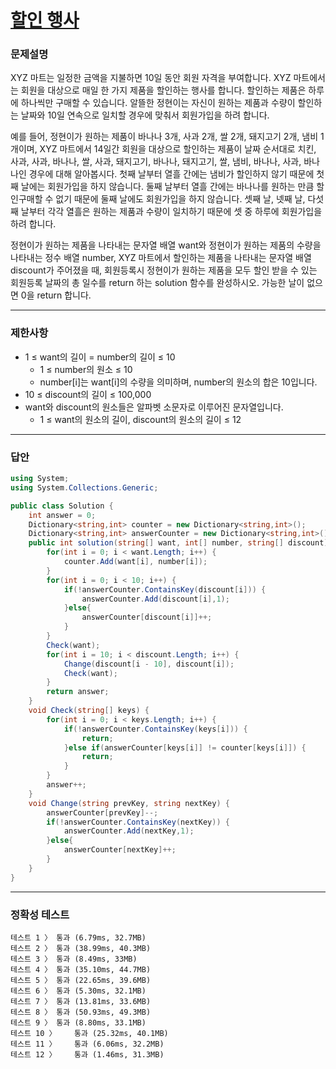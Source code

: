 # <a href="https://school.programmers.co.kr/learn/courses/30/lessons/131127">할인 행사</a>

### 문제설명

XYZ 마트는 일정한 금액을 지불하면 10일 동안 회원 자격을 부여합니다. XYZ 마트에서는 회원을 대상으로 매일 한 가지 제품을 할인하는 행사를 합니다. 할인하는 제품은 하루에 하나씩만 구매할 수 있습니다. 알뜰한 정현이는 자신이 원하는 제품과 수량이 할인하는 날짜와 10일 연속으로 일치할 경우에 맞춰서 회원가입을 하려 합니다.

예를 들어, 정현이가 원하는 제품이 바나나 3개, 사과 2개, 쌀 2개, 돼지고기 2개, 냄비 1개이며, XYZ 마트에서 14일간 회원을 대상으로 할인하는 제품이 날짜 순서대로 치킨, 사과, 사과, 바나나, 쌀, 사과, 돼지고기, 바나나, 돼지고기, 쌀, 냄비, 바나나, 사과, 바나나인 경우에 대해 알아봅시다. 첫째 날부터 열흘 간에는 냄비가 할인하지 않기 때문에 첫째 날에는 회원가입을 하지 않습니다. 둘째 날부터 열흘 간에는 바나나를 원하는 만큼 할인구매할 수 없기 때문에 둘째 날에도 회원가입을 하지 않습니다. 셋째 날, 넷째 날, 다섯째 날부터 각각 열흘은 원하는 제품과 수량이 일치하기 때문에 셋 중 하루에 회원가입을 하려 합니다.

정현이가 원하는 제품을 나타내는 문자열 배열 want와 정현이가 원하는 제품의 수량을 나타내는 정수 배열 number, XYZ 마트에서 할인하는 제품을 나타내는 문자열 배열 discount가 주어졌을 때, 회원등록시 정현이가 원하는 제품을 모두 할인 받을 수 있는 회원등록 날짜의 총 일수를 return 하는 solution 함수를 완성하시오. 가능한 날이 없으면 0을 return 합니다.

***

### 제한사항

 - 1 ≤ want의 길이 = number의 길이 ≤ 10
   - 1 ≤ number의 원소 ≤ 10
   - number[i]는 want[i]의 수량을 의미하며, number의 원소의 합은 10입니다.
 - 10 ≤ discount의 길이 ≤ 100,000
 - want와 discount의 원소들은 알파벳 소문자로 이루어진 문자열입니다.
   - 1 ≤ want의 원소의 길이, discount의 원소의 길이 ≤ 12

***

### 답안
``` csharp
using System;
using System.Collections.Generic;

public class Solution {
    int answer = 0;
    Dictionary<string,int> counter = new Dictionary<string,int>();
    Dictionary<string,int> answerCounter = new Dictionary<string,int>();
    public int solution(string[] want, int[] number, string[] discount) {
        for(int i = 0; i < want.Length; i++) {
            counter.Add(want[i], number[i]);
        }
        for(int i = 0; i < 10; i++) {
            if(!answerCounter.ContainsKey(discount[i])) {
                answerCounter.Add(discount[i],1);
            }else{
                answerCounter[discount[i]]++;
            }
        }
        Check(want);
        for(int i = 10; i < discount.Length; i++) {
            Change(discount[i - 10], discount[i]);
            Check(want);
        }
        return answer;
    }
    void Check(string[] keys) {
        for(int i = 0; i < keys.Length; i++) {
            if(!answerCounter.ContainsKey(keys[i])) {
                return;
            }else if(answerCounter[keys[i]] != counter[keys[i]]) {
                return;
            }
        }
        answer++;
    }
    void Change(string prevKey, string nextKey) {
        answerCounter[prevKey]--;
        if(!answerCounter.ContainsKey(nextKey)) {
            answerCounter.Add(nextKey,1);
        }else{
            answerCounter[nextKey]++;
        }
    }
}
```

***

### 정확성 테스트
```
테스트 1 〉	통과 (6.79ms, 32.7MB)
테스트 2 〉	통과 (38.99ms, 40.3MB)
테스트 3 〉	통과 (8.49ms, 33MB)
테스트 4 〉	통과 (35.10ms, 44.7MB)
테스트 5 〉	통과 (22.65ms, 39.6MB)
테스트 6 〉	통과 (5.30ms, 32.1MB)
테스트 7 〉	통과 (13.81ms, 33.6MB)
테스트 8 〉	통과 (50.93ms, 49.3MB)
테스트 9 〉	통과 (8.80ms, 33.1MB)
테스트 10 〉	통과 (25.32ms, 40.1MB)
테스트 11 〉	통과 (6.06ms, 32.2MB)
테스트 12 〉	통과 (1.46ms, 31.3MB)
```